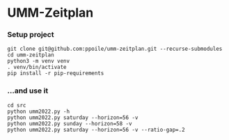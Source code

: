# UMM-Zeitplan #

### Setup project ###

```
git clone git@github.com:ppoile/umm-zeitplan.git --recurse-submodules
cd umm-zeitplan
python3 -m venv venv
. venv/bin/activate
pip install -r pip-requirements
```

### ...and use it ###

```
cd src
python umm2022.py -h
python umm2022.py saturday --horizon=56 -v
python umm2022.py sunday --horizon=58 -v
python umm2022.py saturday --horizon=56 -v --ratio-gap=.2
```
